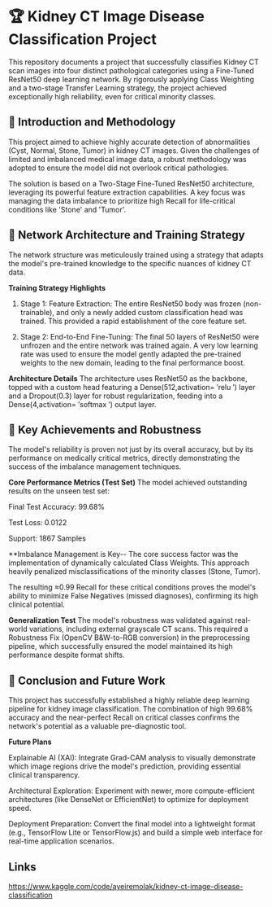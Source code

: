 
# 🏆 Kidney CT Image Disease Classification Project
This repository documents a project that successfully classifies Kidney CT scan images into four distinct pathological categories using a Fine-Tuned ResNet50 deep learning network. By rigorously applying Class Weighting and a two-stage Transfer Learning strategy, the project achieved exceptionally high reliability, even for critical minority classes.

## 🔬 Introduction and Methodology
This project aimed to achieve highly accurate detection of abnormalities (Cyst, Normal, Stone, Tumor) in kidney CT images. Given the challenges of limited and imbalanced medical image data, a robust methodology was adopted to ensure the model did not overlook critical pathologies.

The solution is based on a Two-Stage Fine-Tuned ResNet50 architecture, leveraging its powerful feature extraction capabilities. A key focus was managing the data imbalance to prioritize high Recall for life-critical conditions like 'Stone' and 'Tumor'.

## 🧠 Network Architecture and Training Strategy
The network structure was meticulously trained using a strategy that adapts the model's pre-trained knowledge to the specific nuances of kidney CT data.

**Training Strategy Highlights**

1. Stage 1: Feature Extraction: The entire ResNet50 body was frozen (non-trainable), and only a newly added custom classification head was trained. This provided a rapid establishment of the core feature set.

2. Stage 2: End-to-End Fine-Tuning: The final 50 layers of ResNet50 were unfrozen and the entire network was trained again. A very low learning rate was used to ensure the model gently adapted the pre-trained weights to the new domain, leading to the final performance boost.

**Architecture Details**
The architecture uses ResNet50 as the backbone, topped with a custom head featuring a Dense(512,activation= ′relu ′) layer and a Dropout(0.3) layer for robust regularization, feeding into a Dense(4,activation= ′softmax ′) output layer.

## 🚀 Key Achievements and Robustness
The model's reliability is proven not just by its overall accuracy, but by its performance on medically critical metrics, directly demonstrating the success of the imbalance management techniques.

**Core Performance Metrics (Test Set)**
The model achieved outstanding results on the unseen test set:

Final Test Accuracy: 99.68%

Test Loss:	0.0122

Support:	1867 Samples


**Imbalance Management is Key--
The core success factor was the implementation of dynamically calculated Class Weights. This approach heavily penalized misclassifications of the minority classes (Stone, Tumor).

The resulting ≈0.99 Recall for these critical conditions proves the model's ability to minimize False Negatives (missed diagnoses), confirming its high clinical potential.

**Generalization Test**
The model's robustness was validated against real-world variations, including external grayscale CT scans. This required a Robustness Fix (OpenCV B&W-to-RGB conversion) in the preprocessing pipeline, which successfully ensured the model maintained its high performance despite format shifts.

## 🌟 Conclusion and Future Work
This project has successfully established a highly reliable deep learning pipeline for kidney image classification. The combination of high 99.68% accuracy and the near-perfect Recall on critical classes confirms the network's potential as a valuable pre-diagnostic tool.

**Future Plans**

Explainable AI (XAI): Integrate Grad-CAM analysis to visually demonstrate which image regions drive the model's prediction, providing essential clinical transparency.

Architectural Exploration: Experiment with newer, more compute-efficient architectures (like DenseNet or EfficientNet) to optimize for deployment speed.

Deployment Preparation: Convert the final model into a lightweight format (e.g., TensorFlow Lite or TensorFlow.js) and build a simple web interface for real-time application scenarios.

## Links

https://www.kaggle.com/code/ayeiremolak/kidney-ct-image-disease-classification

